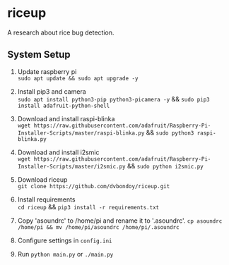 # riceup
A research about rice bug detection.

## System Setup
1. Update raspberry pi  
`sudo apt update && sudo apt upgrade -y`

2. Install pip3 and camera  
`sudo apt install python3-pip python3-picamera -y` && `sudo pip3 install adafruit-python-shell`

3. Download and install raspi-blinka  
`wget https://raw.githubusercontent.com/adafruit/Raspberry-Pi-Installer-Scripts/master/raspi-blinka.py` && `sudo python3 raspi-blinka.py`

4. Download and install i2smic  
`wget https://raw.githubusercontent.com/adafruit/Raspberry-Pi-Installer-Scripts/master/i2smic.py` && `sudo python i2smic.py`  

5. Download riceup  
`git clone https://github.com/dvbondoy/riceup.git`  

6. Install requirements  
`cd riceup` && `pip3 install -r requirements.txt`

7. Copy 'asoundrc' to /home/pi and rename it to '.asoundrc'.
`cp asoundrc /home/pi && mv /home/pi/asoundrc /home/pi/.asoundrc` 

8. Configure settings in `config.ini` 

9. Run `python main.py` or `./main.py`
